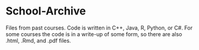 # School-Archive

Files from past courses. Code is written in C++, Java, R, Python, or C#. 
For some courses the code is in a write-up of some form, so there are also .html, .Rmd, and .pdf files.
